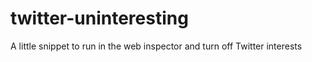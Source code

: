 # twitter-uninteresting
A little snippet to run in the web inspector and turn off Twitter interests
